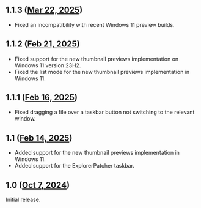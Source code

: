 ## 1.1.3 ([Mar 22, 2025](https://github.com/ramensoftware/windhawk-mods/blob/4dc720624324f36a1b24adc10f5794587e94891e/mods/taskbar-thumbnails.wh.cpp))

* Fixed an incompatibility with recent Windows 11 preview builds.

## 1.1.2 ([Feb 21, 2025](https://github.com/ramensoftware/windhawk-mods/blob/02024563da732b9cfee3d733a83c4144b03d5eb5/mods/taskbar-thumbnails.wh.cpp))

* Fixed support for the new thumbnail previews implementation on Windows 11 version 23H2.
* Fixed the list mode for the new thumbnail previews implementation in Windows 11.

## 1.1.1 ([Feb 16, 2025](https://github.com/ramensoftware/windhawk-mods/blob/dbf9a89f5f25ce77821c143ba1caaa55c0c3a9c9/mods/taskbar-thumbnails.wh.cpp))

* Fixed dragging a file over a taskbar button not switching to the relevant window.

## 1.1 ([Feb 14, 2025](https://github.com/ramensoftware/windhawk-mods/blob/104de03d346d042e329665b5c522197d2b4bb7af/mods/taskbar-thumbnails.wh.cpp))

* Added support for the new thumbnail previews implementation in Windows 11.
* Added support for the ExplorerPatcher taskbar.

## 1.0 ([Oct 7, 2024](https://github.com/ramensoftware/windhawk-mods/blob/bf56fb745178ebecf2476f56ab57e0ab98c034f4/mods/taskbar-thumbnails.wh.cpp))

Initial release.
